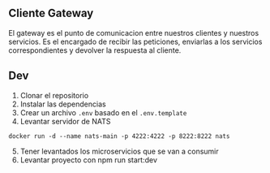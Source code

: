 ## Cliente Gateway
El gateway es el punto de comunicacion entre nuestros clientes y nuestros servicios.
Es el encargado de recibir las peticiones, enviarlas a los servicios correspondientes y devolver la respuesta al cliente.

## Dev

1. Clonar el repositorio
2. Instalar las dependencias
3. Crear un archivo `.env` basado en el `.env.template`
4. Levantar servidor de NATS
```
docker run -d --name nats-main -p 4222:4222 -p 8222:8222 nats
```
5. Tener levantados los microservicios que se van a consumir
6. Levantar proyecto con npm run start:dev
